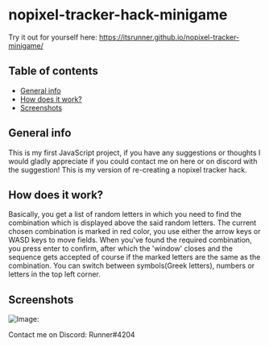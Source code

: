 # nopixel-tracker-hack-minigame
 
Try it out for yourself here: https://itsrunner.github.io/nopixel-tracker-minigame/

## Table of contents
* [General info](#general-info)
* [How does it work?](#how-does-it-work?)
* [Screenshots](#screenshots)

## General info
This is my first JavaScript project, if you have any suggestions or thoughts I would gladly appreciate if you could contact me on here or on discord with the suggestion! This is my version of re-creating a nopixel tracker hack.
	
## How does it work?
Basically, you get a list of random letters in which you need to find the combination which is displayed above the said random letters. The current chosen combination is marked in red color, you use either the arrow keys or WASD keys to move fields. When you've found the required combination, you press enter to confirm, after which the 'window' closes and the sequence gets accepted of course if the marked letters are the same as the combination. You can switch between symbols(Greek letters), numbers or letters in the top left corner.

## Screenshots
![Image:](https://i.imgur.com/WvLl8FH.png)


Contact me on Discord: Runner#4204
